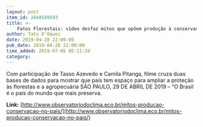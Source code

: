 ```yaml
---
layout: post
item_id: 2648549593
title: >-
    Fatos Florestais: vídeo desfaz mitos que opõem produção à conservação no país
author: Tatu D'Oquei
date: 2019-04-28 22:00:00
pub_date: 2019-04-28 22:00:00
time_added: 2019-07-05 05:11:34
category: 
---
```


Com participação de Tasso Azevedo e Camila Pitanga, filme cruza duas bases de dados para mostrar que país tem espaço para ampliar a proteção às florestas e a agropecuária SÃO PAULO, 29 DE ABRIL DE 2019 – “O Brasil é o país do mundo que mais preserva.

**Link:** [http://www.observatoriodoclima.eco.br/mitos-producao-conservacao-no-pais/](http://www.observatoriodoclima.eco.br/mitos-producao-conservacao-no-pais/)

